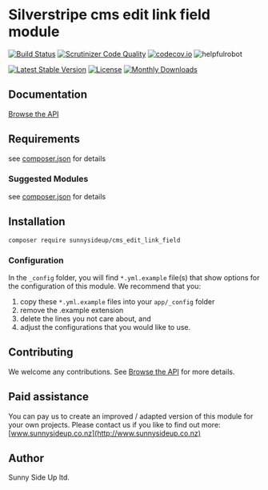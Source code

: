# Silverstripe cms edit link field module
[![Build Status](https://travis-ci.org/sunnysideup/silverstripe-cms_edit_link_field.svg?branch=master)](https://travis-ci.org/sunnysideup/silverstripe-cms_edit_link_field)
[![Scrutinizer Code Quality](https://scrutinizer-ci.com/g/sunnysideup/silverstripe-cms_edit_link_field/badges/quality-score.png?b=master)](https://scrutinizer-ci.com/g/sunnysideup/silverstripe-cms_edit_link_field/?branch=master)
[![codecov.io](https://codecov.io/github/sunnysideup/silverstripe-cms_edit_link_field/coverage.svg?branch=master)](https://codecov.io/github/sunnysideup/silverstripe-cms_edit_link_field?branch=master)
![helpfulrobot](https://helpfulrobot.io/sunnysideup/cms_edit_link_field/badge)

[![Latest Stable Version](https://poser.pugx.org/sunnysideup/cms_edit_link_field/version)](https://packagist.org/packages/sunnysideup/cms_edit_link_field)
[![License](https://poser.pugx.org/sunnysideup/cms_edit_link_field/license)](https://packagist.org/packages/sunnysideup/cms_edit_link_field)
[![Monthly Downloads](https://poser.pugx.org/sunnysideup/cms_edit_link_field/d/monthly)](https://packagist.org/packages/sunnysideup/cms_edit_link_field)


## Documentation

[Browse the API](docs/en/index.xhtml)

## Requirements


see [composer.json](composer.json) for details

### Suggested Modules

see [composer.json](composer.json) for details


## Installation

```
composer require sunnysideup/cms_edit_link_field
```

### Configuration

In the `_config` folder, you will find `*.yml.example` file(s) that show options for
the configuration of this module. We recommend that you:

  1. copy these `*.yml.example` files into your
`app/_config` folder
  2. remove the .example extension
  3. delete the lines you not care about, and
  4. adjust the configurations that you would like to use.


## Contributing

We welcome any contributions. See [Browse the API](CONTRIBUTING.md) for more details.

## Paid assistance

You can pay us to create an improved / adapted version of this module for your own projects.  Please contact us if you like to find out more: [www.sunnysideup.co.nz](http://www.sunnysideup.co.nz)

## Author

Sunny Side Up ltd.
